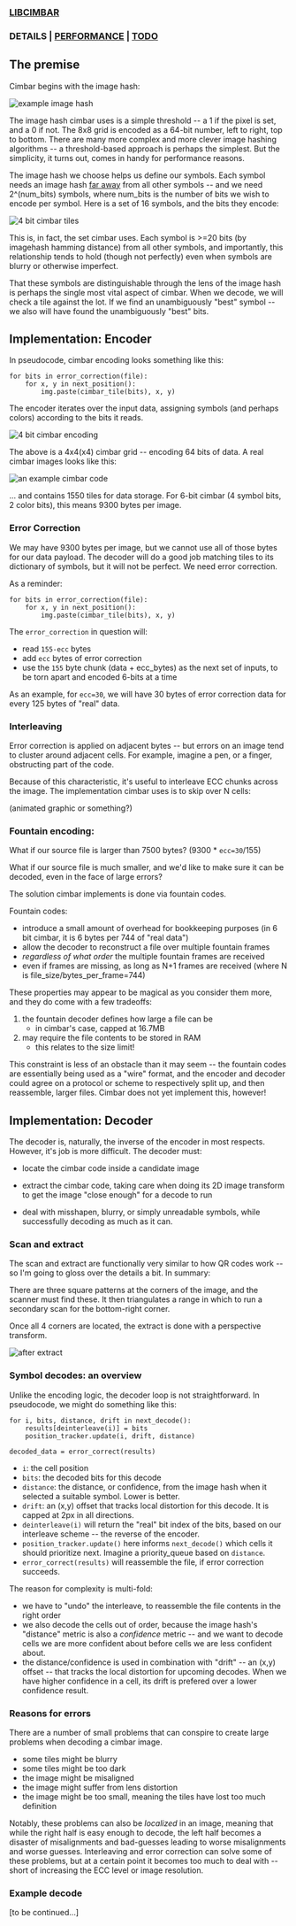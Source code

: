 ### [LIBCIMBAR](https://github.com/sz3/libcimbar)
### DETAILS | [PERFORMANCE](PERFORMANCE.md) | [TODO](TODO.md)

## The premise

Cimbar begins with the image hash:

![example image hash](https://github.com/sz3/cimbar-samples/blob/v0.5/docs/imagehash.png)

The image hash cimbar uses is a simple threshold -- a 1 if the pixel is set, and a 0 if not. The 8x8 grid is encoded as a 64-bit number, left to right, top to bottom. There are many more complex and more clever image hashing algorithms -- a threshold-based approach is perhaps the simplest. But the simplicity, it turns out, comes in handy for performance reasons.

The image hash we choose helps us define our symbols. Each symbol needs an image hash [far away]((https://en.wikipedia.org/wiki/Hamming_distance)) from all other symbols -- and we need 2^(num_bits) symbols, where num_bits is the number of bits we wish to encode per symbol. Here is a set of 16 symbols, and the bits they encode:

![4 bit cimbar tiles](https://github.com/sz3/cimbar-samples/blob/v0.5/docs/tile-bits.png)

This is, in fact, the set cimbar uses. Each symbol is >=20 bits (by imagehash hamming distance) from all other symbols, and importantly, this relationship tends to hold (though not perfectly) even when symbols are blurry or otherwise imperfect.

That these symbols are distinguishable through the lens of the image hash is perhaps the single most vital aspect of cimbar. When we decode, we will check a tile against the lot. If we find an unambiguously "best" symbol -- we also will have found the unambiguously "best" bits.

## Implementation: Encoder

In pseudocode, cimbar encoding looks something like this:
```
for bits in error_correction(file):
    for x, y in next_position():
        img.paste(cimbar_tile(bits), x, y)
```

The encoder iterates over the input data, assigning symbols (and perhaps colors) according to the bits it reads.

![4 bit cimbar encoding](https://github.com/sz3/cimbar-samples/blob/v0.5/docs/encoding.png)

The above is a 4x4(x4) cimbar grid -- encoding 64 bits of data. A real cimbar images looks like this:

![an example cimbar code](https://github.com/sz3/cimbar-samples/blob/v0.5/6bit/4color_ecc30_fountain_0.png)

... and contains 1550 tiles for data storage. For 6-bit cimbar (4 symbol bits, 2 color bits), this means 9300 bytes per image.

### Error Correction

We may have 9300 bytes per image, but we cannot use all of those bytes for our data payload. The decoder will do a good job matching tiles to its dictionary of symbols, but it will not be perfect. We need error correction.

As a reminder:
```
for bits in error_correction(file):
    for x, y in next_position():
        img.paste(cimbar_tile(bits), x, y)
```

The `error_correction` in question will:
* read `155-ecc` bytes
* add `ecc` bytes of error correction
* use the `155` byte chunk (data + ecc_bytes) as the next set of inputs, to be torn apart and encoded 6-bits at a time

As an example, for `ecc=30`, we will have 30 bytes of error correction data for every 125 bytes of "real" data.

### Interleaving

Error correction is applied on adjacent bytes -- but errors on an image tend to cluster around adjacent cells. For example, imagine a pen, or a finger, obstructing part of the code.

Because of this characteristic, it's useful to interleave ECC chunks across the image. The implementation cimbar uses is to skip over N cells:

(animated graphic or something?)

### Fountain encoding:

What if our source file is larger than 7500 bytes? (9300 * `ecc=30`/155)

What if our source file is much smaller, and we'd like to make sure it can be decoded, even in the face of large errors?

The solution cimbar implements is done via fountain codes.

Fountain codes:

* introduce a small amount of overhead for bookkeeping purposes (in 6 bit cimbar, it is 6 bytes per 744 of "real data")
* allow the decoder to reconstruct a file over multiple fountain frames
* *regardless of what order* the multiple fountain frames are received
* even if frames are missing, as long as N+1 frames are received (where N is file_size/bytes_per_frame=744)

These properties may appear to be magical as you consider them more, and they do come with a few tradeoffs:

1. the fountain decoder defines how large a file can be
	* in cimbar's case, capped at 16.7MB
2. may require the file contents to be stored in RAM
	* this relates to the size limit!

This constraint is less of an obstacle than it may seem -- the fountain codes are essentially being used as a "wire" format, and the encoder and decoder could agree on a protocol or scheme to respectively split up, and then reassemble, larger files. Cimbar does not yet implement this, however!

## Implementation: Decoder

The decoder is, naturally, the inverse of the encoder in most respects. However, it's job is more difficult. The decoder must:

* locate the cimbar code inside a candidate image

* extract the cimbar code, taking care when doing its 2D image transform to get the image "close enough" for a decode to run

* deal with misshapen, blurry, or simply unreadable symbols, while successfully decoding as much as it can.

### Scan and extract

The scan and extract are functionally very similar to how QR codes work -- so I'm going to gloss over the details a bit. In summary:

There are three square patterns at the corners of the image, and the scanner must find these. It then triangulates a range in which to run a secondary scan for the bottom-right corner.

Once all 4 corners are located, the extract is done with a perspective transform.

![after extract](https://github.com/sz3/cimbar-samples/blob/v0.5/6bit/4_30_f0_627_extract.jpg)

### Symbol decodes: an overview

Unlike the encoding logic, the decoder loop is not straightforward. In pseudocode, we might do something like this:
```
for i, bits, distance, drift in next_decode():
    results[deinterleave(i)] = bits
    position_tracker.update(i, drift, distance)

decoded_data = error_correct(results)
```

* `i`: the cell position
* `bits`: the decoded bits for this decode
* `distance`: the distance, or confidence, from the image hash when it selected a suitable symbol. Lower is better.
* `drift`: an (x,y) offset that tracks local distortion for this decode. It is capped at 2px in all directions.
* `deinterleave(i)` will return the "real" bit index of the bits, based on our interleave scheme -- the reverse of the encoder.
* `position_tracker.update()` here informs `next_decode()` which cells it should prioritize next. Imagine a priority_queue based on `distance`.
* `error_correct(results)` will reassemble the file, if error correction succeeds.

The reason for complexity is multi-fold:
* we have to "undo" the interleave, to reassemble the file contents in the right order
* we also decode the cells out of order, because the image hash's "distance" metric is also a *confidence* metric -- and we want to decode cells we are more confident about before cells we are less confident about.
* the distance/confidence is used in combination with "drift" -- an (x,y) offset -- that tracks the local distortion for upcoming decodes. When we have higher confidence in a cell, its drift is prefered over a lower confidence result.

### Reasons for errors

There are a number of small problems that can conspire to create large problems when decoding a cimbar image.

* some tiles might be blurry
* some tiles might be too dark
* the image might be misaligned
* the image might suffer from lens distortion
* the image might be too small, meaning the tiles have lost too much definition

Notably, these problems can also be *localized* in an image, meaning that while the right half is easy enough to decode, the left half becomes a disaster of misalignments and bad-guesses leading to worse misalignments and worse guesses. Interleaving and error correction can solve some of these problems, but at a certain point it becomes too much to deal with -- short of increasing the ECC level or image resolution.

### Example decode

[to be continued...]


